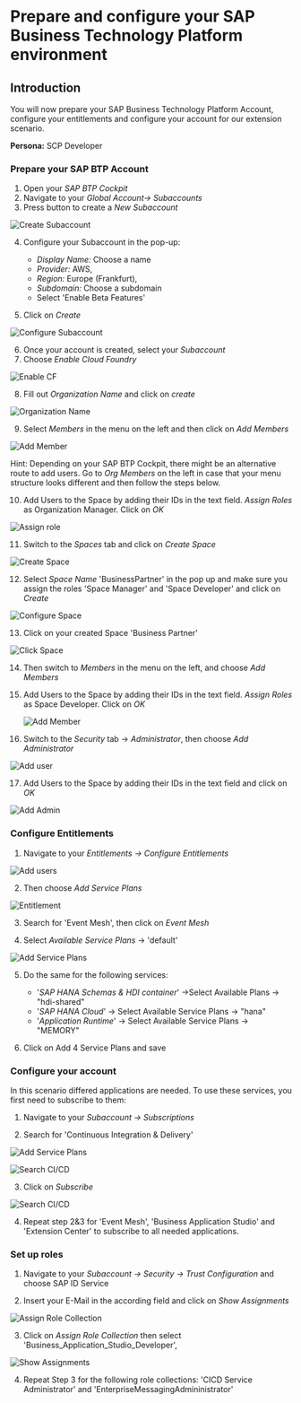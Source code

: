 # Prepare and configure your SAP Business Technology Platform environment 

## Introduction

You will now prepare your SAP Business Technology Platform Account, configure your entitlements and configure your account for our extension scenario.

**Persona:** SCP Developer

### Prepare your SAP BTP Account

1.	Open your *SAP BTP Cockpit*
2.	Navigate to your *Global Account-> Subaccounts*
3.	Press button to create a *New Subaccount*

   ![Create Subaccount](./images/Prepare-Cloud-Platform-1.png)

4.	Configure your Subaccount in the pop-up: 
       - *Display Name:* Choose a name 
       - *Provider:* AWS, 
       - *Region:* Europe (Frankfurt), 
       - *Subdomain:* Choose a subdomain
       - Select 'Enable Beta Features' 
       
5.	Click on *Create*

   ![Configure Subaccount](./images/Prepare-Cloud-Platform-2.png)
   
6.	Once your account is created, select your *Subaccount*
7.	Choose *Enable Cloud Foundry*

   ![Enable CF](./images/Prepare-Cloud-Platform-3.png)
 
8.	Fill out *Organization Name* and click on *create*

   ![Organization Name](./images/Prepare-Cloud-Platform-4.png)
   
9.	Select *Members* in the menu on the left and then click on *Add Members*

   ![Add Member](./images/Prepare-Cloud-Platform-5.png)
   
   Hint: Depending on your SAP BTP Cockpit, there might be an alternative route to add users. Go to *Org Members* on the left in case that your menu structure looks different and then follow the steps below.
   
10.	Add Users to the Space by adding their IDs in the text field. *Assign Roles* as Organization Manager. Click on *OK*

   ![Assign role](./images/Prepare-Cloud-Platform-6.png)
   
11.	Switch to the *Spaces* tab and click on *Create Space*

   ![Create Space](./images/Prepare-Cloud-Platform-7.png)
   
12.	Select *Space Name* 'BusinessPartner' in the pop up and make sure you assign the roles 'Space Manager' and 'Space Developer' and click on *Create*

   ![Configure Space](./images/Prepare-Cloud-Platform-8.png)
   
13.	Click on your created Space 'Business Partner'

   ![Click Space](./images/Prepare-Cloud-Platform-9.png)
   
14.	Then switch to *Members* in the menu on the left, and choose *Add Members*
   
15.	Add Users to the Space by adding their IDs in the text field. *Assign Roles* as Space Developer. Click on *OK*

      ![Add Member](./images/Prepare-Cloud-Platform-10.png)
   
16.	Switch to the *Security* tab -> *Administrator*, then choose *Add Administrator*

   ![Add user](./images/Prepare-Cloud-Platform-11.png)
   
17.	Add Users to the Space by adding their IDs in the text field and click on *OK*

 ![Add Admin](./images/Prepare-Cloud-Platform-12.png)

### Configure Entitlements

1.	Navigate to your *Entitlements -> Configure Entitlements*

  ![Add users](./images/Prepare-Cloud-Platform-13.png)
   
2.	Then choose *Add Service Plans*

   ![Entitlement](./images/Prepare-Cloud-Platform-14.png)
   
3.	Search for 'Event Mesh', then click on *Event Mesh*

4.	Select *Available Service Plans* -> 'default'

   ![Add Service Plans](./images/Prepare-Cloud-Platform-15.png)

5.	Do the same for the following services:
       - '*SAP HANA Schemas & HDI container*' ->Select Available Plans -> "hdi-shared"
       - '*SAP HANA Cloud*' -> Select Available Service Plans -> "hana"
       - '*Application Runtime*' -> Select Available Service Plans -> "MEMORY"

6.	Click on Add 4 Service Plans and save

### Configure your account

In this scenario differed applications are needed. To use these services, you first need to subscribe to them:

1.	Navigate to your *Subaccount -> Subscriptions*
   
2.	Search for 'Continuous Integration & Delivery'

![Add Service Plans](./images/Prepare-Cloud-Platform-17.png)

  ![Search CI/CD](./images/Prepare-Cloud-Platform-18.png)
   
3.	Click on *Subscribe*

  ![Search CI/CD](./images/Prepare-Cloud-Platform-18.png)

4.	Repeat step 2&3 for 'Event Mesh', 'Business Application Studio' and 'Extension Center' to subscribe to all needed applications.

### Set up roles

1.	Navigate to your *Subaccount -> Security -> Trust Configuration* and choose SAP ID Service

2.	Insert your E-Mail in the according field and click on *Show Assignments*

 ![Assign Role Collection](./images/Prepare-Cloud-Platform-27.png) 
 
3.	Click on *Assign Role Collection* then select  'Business_Application_Studio_Developer',

 ![Show Assignments](./images/Prepare-Cloud-Platform-26.png) 
 
4.	Repeat Step 3 for the following role collections: 
'CICD Service Administrator' and 'EnterpriseMessagingAdmininistrator'



